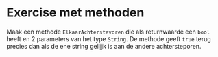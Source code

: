 # Exercise met methoden

Maak een methode `ElkaarAchterstevoren` die als returnwaarde een `bool` heeft en 2 parameters van het type `String`. De methode geeft `true` terug precies dan als de ene string gelijjk is aan de andere achtersteporen. 
